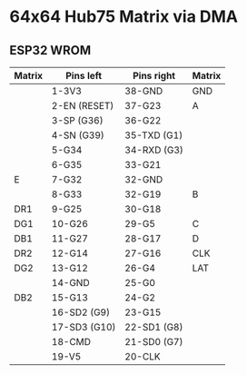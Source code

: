 # 64x64 Hub75 Matrix via DMA

## ESP32 WROM

| Matrix | Pins left    | Pins right  | Matrix |
|--------|--------------|-------------|--------|
|        | 1-3V3        | 38-GND      | GND    |
|        | 2-EN (RESET) | 37-G23      | A      |
|        | 3-SP (G36)   | 36-G22      |        |
|        | 4-SN (G39)   | 35-TXD (G1) |        |
|        | 5-G34        | 34-RXD (G3) |        |
|        | 6-G35        | 33-G21      |        |
| E      | 7-G32        | 32-GND      |        |
|        | 8-G33        | 32-G19      | B      |
| DR1    | 9-G25        | 30-G18      |        |
| DG1    | 10-G26       | 29-G5       | C      |
| DB1    | 11-G27       | 28-G17      | D      |
| DR2    | 12-G14       | 27-G16      | CLK    |
| DG2    | 13-G12       | 26-G4       | LAT    |
|        | 14-GND       | 25-G0       |        |
| DB2    | 15-G13       | 24-G2       |        |
|        | 16-SD2 (G9)  | 23-G15      |        |
|        | 17-SD3 (G10) | 22-SD1 (G8) |        |
|        | 18-CMD       | 21-SD0 (G7) |        |
|        | 19-V5        | 20-CLK      |        |

